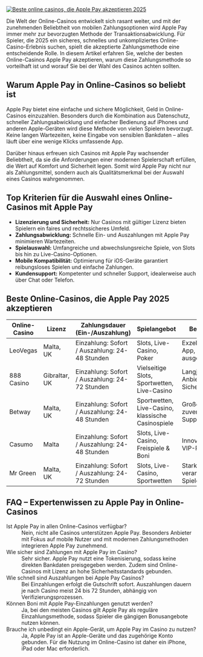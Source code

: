 [![Beste online casinos, die Apple Pay akzeptieren 2025](https://123-caf.pages.dev/gitsignup.png)](https://vrmoo.ru/Bt82HjjY)

<p>Die Welt der Online-Casinos entwickelt sich rasant weiter, und mit der zunehmenden Beliebtheit von mobilen Zahlungsoptionen wird Apple Pay immer mehr zur bevorzugten Methode der Transaktionsabwicklung. Für Spieler, die 2025 ein sicheres, schnelles und unkompliziertes Online-Casino-Erlebnis suchen, spielt die akzeptierte Zahlungsmethode eine entscheidende Rolle. In diesem Artikel erfahren Sie, welche der besten Online-Casinos Apple Pay akzeptieren, warum diese Zahlungsmethode so vorteilhaft ist und worauf Sie bei der Wahl des Casinos achten sollten.</p>  <h2>Warum Apple Pay in Online-Casinos so beliebt ist</h2> <p>Apple Pay bietet eine einfache und sichere Möglichkeit, Geld in Online-Casinos einzuzahlen. Besonders durch die Kombination aus Datenschutz, schneller Zahlungsabwicklung und einfacher Bedienung auf iPhones und anderen Apple-Geräten wird diese Methode von vielen Spielern bevorzugt. Keine langen Wartezeiten, keine Eingabe von sensiblen Bankdaten – alles läuft über eine wenige Klicks umfassende App.</p>  <p>Darüber hinaus erfreuen sich Casinos mit Apple Pay wachsender Beliebtheit, da sie die Anforderungen einer modernen Spielerschaft erfüllen, die Wert auf Komfort und Sicherheit legen. Somit wird Apple Pay nicht nur als Zahlungsmittel, sondern auch als Qualitätsmerkmal bei der Auswahl eines Casinos wahrgenommen.</p>  <h2>Top Kriterien für die Auswahl eines Online-Casinos mit Apple Pay</h2> <ul> <li><strong>Lizenzierung und Sicherheit:</strong> Nur Casinos mit gültiger Lizenz bieten Spielern ein faires und rechtssicheres Umfeld.</li> <li><strong>Zahlungsabwicklung:</strong> Schnelle Ein- und Auszahlungen mit Apple Pay minimieren Wartezeiten.</li> <li><strong>Spielauswahl:</strong> Umfangreiche und abwechslungsreiche Spiele, von Slots bis hin zu Live-Casino-Optionen.</li> <li><strong>Mobile Kompatibilität:</strong> Optimierung für iOS-Geräte garantiert reibungsloses Spielen und einfache Zahlungen.</li> <li><strong>Kundensupport:</strong> Kompetenter und schneller Support, idealerweise auch über Chat oder Telefon.</li> </ul>  <h2>Beste Online-Casinos, die Apple Pay 2025 akzeptieren</h2> <table>   <thead>     <tr>       <th>Online-Casino</th>       <th>Lizenz</th>       <th>Zahlungsdauer (Ein-/Auszahlung)</th>       <th>Spielangebot</th>       <th>Besonderheiten</th>     </tr>   </thead>   <tbody>     <tr>       <td>LeoVegas</td>       <td>Malta, UK</td>       <td>Einzahlung: Sofort / Auszahlung: 24-48 Stunden</td>       <td>Slots, Live-Casino, Poker</td>       <td>Exzellente Mobile App, mehrfach ausgezeichnet</td>     </tr>     <tr>       <td>888 Casino</td>       <td>Gibraltar, UK</td>       <td>Einzahlung: Sofort / Auszahlung: 24-72 Stunden</td>       <td>Vielseitige Slots, Sportwetten, Live-Casino</td>       <td>Langjähriger Anbieter, hoher Sicherheitsstandard</td>     </tr>     <tr>       <td>Betway</td>       <td>Malta, UK</td>       <td>Einzahlung: Sofort / Auszahlung: 24-48 Stunden</td>       <td>Sportwetten, Live-Casino, klassische Casinospiele</td>       <td>Großes Wettangebot, zuverlässiger Support</td>     </tr>     <tr>       <td>Casumo</td>       <td>Malta</td>       <td>Einzahlung: Sofort / Auszahlung: 24-48 Stunden</td>       <td>Slots, Live-Casino, Freispiele & Boni</td>       <td>Innovatives Design, VIP-Programm</td>     </tr>     <tr>       <td>Mr Green</td>       <td>Malta, UK</td>       <td>Einzahlung: Sofort / Auszahlung: 24-72 Stunden</td>       <td>Slots, Live-Casino, Sportwetten</td>       <td>Starker Fokus auf verantwortungsvolles Spielen</td>     </tr>   </tbody> </table>  <h2>FAQ – Expertenwissen zu Apple Pay in Online-Casinos</h2> <dl>   <dt>Ist Apple Pay in allen Online-Casinos verfügbar?</dt>   <dd>Nein, nicht alle Casinos unterstützen Apple Pay. Besonders Anbieter mit Fokus auf mobile Nutzer und mit modernen Zahlungsmethoden integrieren Apple Pay zunehmend.</dd>    <dt>Wie sicher sind Zahlungen mit Apple Pay im Casino?</dt>   <dd>Sehr sicher. Apple Pay nutzt eine Tokenisierung, sodass keine direkten Bankdaten preisgegeben werden. Zudem sind Online-Casinos mit Lizenz an hohe Sicherheitsstandards gebunden.</dd>    <dt>Wie schnell sind Auszahlungen bei Apple Pay Casinos?</dt>   <dd>Bei Einzahlungen erfolgt die Gutschrift sofort. Auszahlungen dauern je nach Casino meist 24 bis 72 Stunden, abhängig von Verifizierungsprozessen.</dd>    <dt>Können Boni mit Apple Pay-Einzahlungen genutzt werden?</dt>   <dd>Ja, bei den meisten Casinos gilt Apple Pay als reguläre Einzahlungsmethode, sodass Spieler die gängigen Bonusangebote nutzen können.</dd>    <dt>Brauche ich unbedingt ein Apple-Gerät, um Apple Pay im Casino zu nutzen?</dt>   <dd>Ja, Apple Pay ist an Apple-Geräte und das zugehörige Konto gebunden. Für die Nutzung im Online-Casino ist daher ein iPhone, iPad oder Mac erforderlich.</dd> </dl>